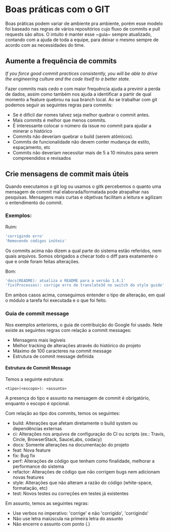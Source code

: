 # Boas práticas com o GIT

Boas práticas podem variar de ambiente pra ambiente, porém esse modelo foi baseado nas regras de vários repositórios cujo fluxo de commits e pull requests são altos. O intuito é manter esse ~guia~ sempre atualizado, contando com a ajuda de toda a equipe, para deixar o mesmo sempre de acordo com as necessidades do time.

## Aumente a frequência de commits

*If you force good commit practices consistently, you will be able to drive the engineering culture and the code itself to a better state.*

Fazer commits mais cedo e com maior frequência ajuda a previnir a perda de dados, assim como também nos ajuda a identificar a partir de qual momento a feature quebrou na sua branch local. Ao se trabalhar com git podemos seguir as seguintes regras para commits:

+ Se é difícil dar nomes talvez seja melhor quebrar o commit antes.
+ Mais commits é melhor que menos commits.
+ É interessante colocar o número da issue no commit para ajudar a minerar o histórico
+ Commits não deveriam quebrar o build (serem atômicos).
+ Commits de funcionalidade não devem conter mudança de estilo, espaçamento, etc
+ Commits não deveriam necessitar mais de 5 a 10 minutos para serem compreendidos e revisados

## Crie mensagens de commit mais úteis

Quando executamos o git log ou usamos o gitk percebemos o quanto uma mensagem de commit mal elaborada/formatada pode atrapalhar nas pesquisas. Mensagens mais curtas e objetivas facilitam a leitura e agilizam o entendimento do commit.

### Exemplos:

Ruim:

```sh
'corrigindo erro'
'Removendo códigos inúteis'
```

Os commits acima não dizem a qual parte do sistema estão referidos, nem quais arquivos. Somos obrigados a checar todo o diff para exatamente o que e onde foram feitas alterações.

Bom:

```sh
'docs(README): atualiza o README para a versão 1.6.1'
'fix(Processos): corrige erro de translate3d no switch do style guide'          
```

Em ambos casos acima, conseguimos entender o tipo de alteração, em qual o módulo a tarefa foi executada e o que foi feito.

### Guia de commit message

Nos exemplos anteriores, o guia de contribuição do Google foi usado. Nele existe as seguintes regras com relação a commit messages:

+ Mensagens mais legíveis
+ Melhor tracking de alterações através do histórico do projeto
+ Máximo de 100 caracteres na commit message
+ Estrutura de commit message definida

#### Estrutura de Commit Message

Temos a seguinte estrutura:

```
<tipo>(<escopo>): <assunto>
```

A presença do tipo e assunto na mensagem de commit é obrigatório, enquanto o escopo é opcional.

Com relação ao tipo dos commits, temos os seguintes:

* build: Alterações que afetam diretamente o build system ou dependências externas
* ci: Alterações nos arquivos de configuração do CI  ou scripts (ex.: Travis, Circle, BrowserStack, SauceLabs, codacy)
* docs: Somente alterações na documentação do projeto
* feat: Nova feature
* fix: Bug fix
* perf: Alterações de código que tenham como finalidade, melhorar a performance do sistema
* refactor: Alterações de código que não corrigem bugs nem adicionam novas features
* style: Alterações que não alteram a razão do código (white-space, formatação, etc)
* test: Novos testes ou correções em testes já existentes

Em assunto, temos as seguintes regras:

+ Use verbos no imperativo: 'corrige' e não 'corrigido', 'corrigindo'
+ Não use letra maiúscula na primeira letra do assunto
+ Não encerre o assunto com ponto (.)
